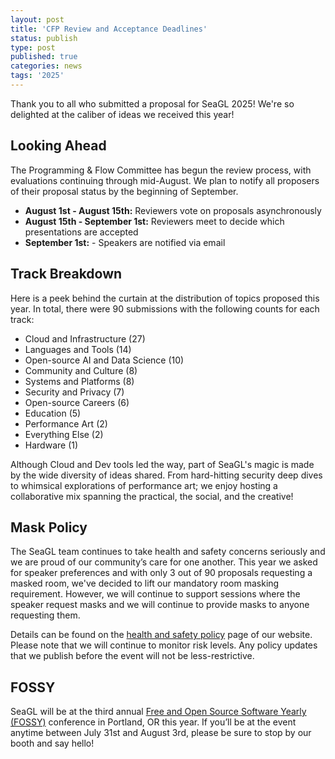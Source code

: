 ```yaml
---
layout: post
title: 'CFP Review and Acceptance Deadlines'
status: publish
type: post
published: true
categories: news
tags: '2025'
---
```


Thank you to all who submitted a proposal for SeaGL 2025!  We're so delighted at the caliber of ideas we received this year!

## Looking Ahead

The Programming & Flow Committee has begun the review process, with evaluations continuing through mid-August.  We plan to notify all proposers of their proposal status by the beginning of September.

- **August 1st - August 15th:** Reviewers vote on proposals asynchronously
- **August 15th - September 1st:** Reviewers meet to decide which presentations are accepted
- **September 1st:** - Speakers are notified via email

## Track Breakdown

Here is a peek behind the curtain at the distribution of topics proposed this year.  In total, there were 90 submissions with the following counts for each track:

* Cloud and Infrastructure (27)
* Languages and Tools (14)
* Open-source AI and Data Science (10)
* Community and Culture (8)
* Systems and Platforms (8)
* Security and Privacy (7)
* Open-source Careers (6)
* Education (5)
* Performance Art (2)
* Everything Else (2)
* Hardware (1)

Although Cloud and Dev tools led the way, part of SeaGL's magic is made by the wide diversity of ideas shared.  From hard-hitting security deep dives to whimsical explorations of performance art; we enjoy hosting a collaborative mix spanning the practical, the social, and the creative!

## Mask Policy

The SeaGL team continues to take health and safety concerns seriously and we are proud of our community’s care for one another.  This year we asked for speaker preferences and with only 3 out of 90 proposals requesting a masked room, we've decided to lift our mandatory room masking requirement.  However, we will continue to support sessions where the speaker request masks and we will continue to provide masks to anyone requesting them.

Details can be found on the [health and safety policy](https://seagl.org/health_and_safety_policy) page of our website.  Please note that we will continue to monitor risk levels.  Any policy updates that we publish before the event will not be less-restrictive.

## FOSSY

SeaGL will be at the third annual [Free and Open Source Software Yearly (FOSSY)](https://2025.fossy.us/) conference in Portland, OR this year.  If you’ll be at the event anytime between July 31st and August 3rd, please be sure to stop by our booth and say hello!
